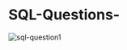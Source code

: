 # SQL-Questions-
![sql-question1](https://user-images.githubusercontent.com/83380670/135176455-471e4759-06f2-4271-add9-2b25f410a95d.png)
